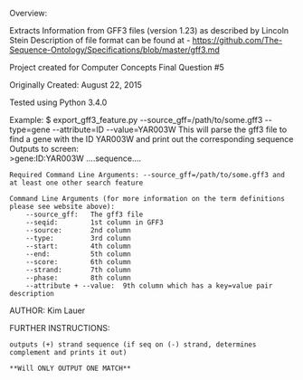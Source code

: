 Overview:

Extracts Information from GFF3 files (version 1.23) as described by Lincoln Stein 
    Description of file format can be found at -
    https://github.com/The-Sequence-Ontology/Specifications/blob/master/gff3.md 

Project created for Computer Concepts Final Question #5

Originally Created: August 22, 2015

Tested using Python 3.4.0

Example:
        $ export_gff3_feature.py --source_gff=/path/to/some.gff3 --type=gene --attribute=ID --value=YAR003W
        This will parse the gff3 file to find a gene with the ID YAR003W and print out the corresponding sequence
        Outputs to screen:              
		>gene:ID:YAR003W
		....sequence....		

    Required Command Line Arguments: --source_gff=/path/to/some.gff3 and at least one other search feature
                                     
    Command Line Arguments (for more information on the term definitions please see website above):
        --source_gff:	The gff3 file
        --seqid:        1st column in GFF3 
        --source:       2nd column
        --type:         3rd column
        --start:        4th column
        --end:          5th column
        --score:        6th column
        --strand:       7th column
        --phase:        8th column
        --attribute + --value:	9th column which has a key=value pair description

AUTHOR: Kim Lauer

FURTHER INSTRUCTIONS:

	outputs (+) strand sequence (if seq on (-) strand, determines complement and prints it out)
	
	**Will ONLY OUTPUT ONE MATCH**

